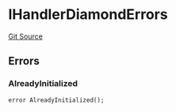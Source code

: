 # IHandlerDiamondErrors
[Git Source](https://github.com/thrackle-io/tron/blob/f0b9409d0746d035136fce54b3907220cf162a23/src/common/IErrors.sol)


## Errors
### AlreadyInitialized

```solidity
error AlreadyInitialized();
```

